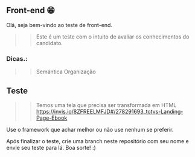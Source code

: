 ## Front-end 😁

Olá, seja bem-vindo ao teste de front-end.

>> Este é um teste com o intuito de avaliar os conhecimentos do candidato.

### Dicas.:
>> Semántica 
>> Organização 

## Teste
>> Temos uma tela que precisa ser transformada em HTML 
>> https://invis.io/8ZFREELMFJD#/278291693_totvs-Landing-Page-Ebook

Use o framework que achar melhor ou não use nenhum se preferir.

Após finalizar o teste, crie uma branch neste repositório com seu nome e envie seu teste para lá.
Boa sorte! :)